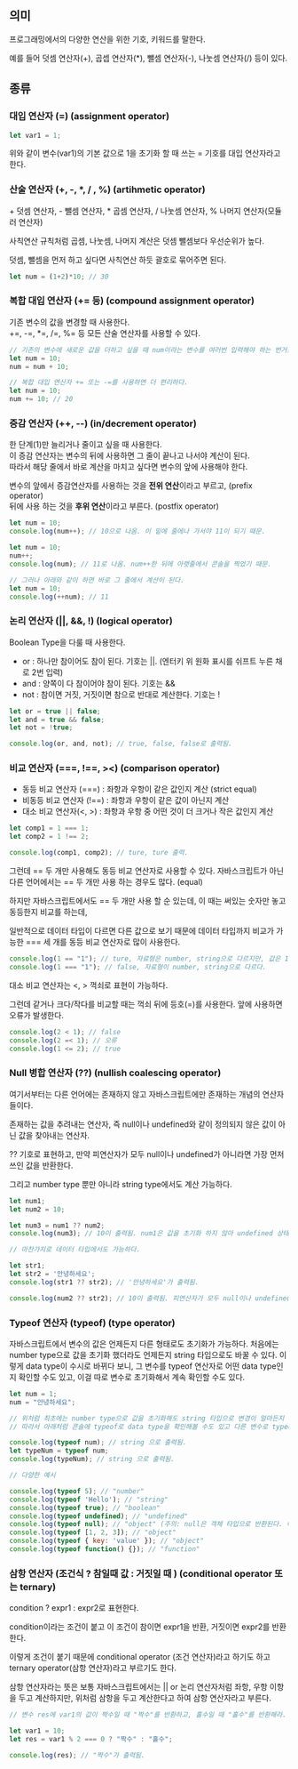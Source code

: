 ## **의미**

프로그래밍에서의 다양한 연산을 위한 기호, 키워드를 말한다.

예를 들어 덧셈 연산자(+), 곱셉 연산자(\*), 뺄셈 연산자(-), 나눗셈 연산자(/) 등이 있다.

## **종류**

### **대입 연산자 (=) (assignment operator)**

```javascript
let var1 = 1;
```

위와 같이 변수(var1)의 기본 값으로 1을 초기화 할 때 쓰는 = 기호를 대입 연산자라고 한다.

### **산술 연산자 (+, -, \*, / , %) (artihmetic operator)**

\+ 덧셈 연산자, - 뺄셈 연산자, \* 곱셈 연산자, / 나눗셈 연산자, % 나머지 연산자(모듈러 연산자)

사칙연산 규칙처럼 곱셈, 나눗셈, 나머지 계산은 덧셈 뺄셈보다 우선순위가 높다.

덧셈, 뺄셈을 먼저 하고 싶다면 사칙연산 하듯 괄호로 묶어주면 된다.

```javascript
let num = (1+2)*10; // 30
```

### **복합 대입 연산자 (+= 등) (compound assignment operator)**

기존 변수의 값을 변경할 때 사용한다.  
+=, -=, \*=, /=, %= 등 모든 산술 연산자를 사용할 수 있다.

```javascript
// 기존의 변수에 새로운 값을 더하고 싶을 때 num이라는 변수를 여러번 입력해야 하는 번거로움이 있다.
let num = 10;
num = num + 10;

// 복합 대입 연산자 += 또는 -=를 사용하면 더 편리하다.
let num = 10;
num += 10; // 20
```

### **증감 연산자 (++, --) (in/decrement operator)**

한 단계(1)만 늘리거나 줄이고 싶을 때 사용한다.  
이 증감 연산자는 변수의 뒤에 사용하면 그 줄이 끝나고 나서야 계산이 된다.  
따라서 해당 줄에서 바로 계산을 마치고 싶다면 변수의 앞에 사용해야 한다.  

변수의 앞에서 증감연산자를 사용하는 것을 **전위 연산**이라고 부르고, (prefix operator)  
뒤에 사용 하는 것을 **후위 연산**이라고 부른다. (postfix operator)

```javascript
let num = 10;
console.log(num++); // 10으로 나옴. 이 밑에 줄에나 가서야 11이 되기 때문.

let num = 10;
num++;
console.log(num); // 11로 나옴. num++한 뒤에 아랫줄에서 콘솔을 찍었기 때문.

// 그러나 아래와 같이 하면 바로 그 줄에서 계산이 된다.
let num = 10;
console.log(++num); // 11
```

### **논리 연산자 (||, &&, !) (logical operator)**

Boolean Type을 다룰 때 사용한다.

-   or : 하나만 참이어도 참이 된다. 기호는 ||. (엔터키 위 원화 표시를 쉬프트 누른 채로 2번 입력)
-   and : 양쪽이 다 참이어야 참이 된다. 기호는 &&
-   not : 참이면 거짓, 거짓이면 참으로 반대로 계산한다. 기호는 !

```javascript
let or = true || false;
let and = true && false;
let not = !true;

console.log(or, and, not); // true, false, false로 출력됨.
```

### **비교 연산자 (===, !==, ><) (comparison operator)**

-   동등 비교 연산자 (===) : 좌항과 우항이 같은 값인지 계산 (strict equal)
-   비동등 비교 연산자 (!==) : 좌항과 우항이 같은 값이 아닌지 계산
-   대소 비교 연산자(<, >) : 좌항과 우항 중 어떤 것이 더 크거나 작은 값인지 계산

```javascript
let comp1 = 1 === 1;
let comp2 = 1 !== 2;

console.log(comp1, comp2); // ture, ture 출력.
```

그런데 == 두 개만 사용해도 동등 비교 연산자로 사용할 수 있다. 자바스크립트가 아닌 다른 언어에서는 == 두 개만 사용 하는 경우도 많다. (equal)

하지만 자바스크립트에서도 == 두 개만 사용 할 순 있는데, 이 때는 써있는 숫자만 놓고 동등한지 비교를 하는데,

일반적으로 데이터 타입이 다르면 다른 값으로 보기 때문에 데이터 타입까지 비교가 가능한 === 세 개를 동등 비교 연산자로 많이 사용한다.

```javascript
console.log(1 == "1"); // ture, 자료형은 number, string으로 다르지만, 값은 1로 같다.
console.log(1 === "1"); // false, 자료형이 number, string으로 다르다.
```

대소 비교 연산자는 <, > 꺽쇠로 표현이 가능하다.

그런데 같거나 크다/작다를 비교할 때는 꺽쇠 뒤에 등호(=)를 사용한다. 앞에 사용하면 오류가 발생한다.

```javascript
console.log(2 < 1); // false
console.log(2 =< 1); // 오류
console.log(1 <= 2); // true
```

### **Null 병합 연산자 (??) (nullish coalescing operator)**

여기서부터는 다른 언어에는 존재하지 않고 자바스크립트에만 존재하는 개념의 연산자들이다.

존재하는 값을 추려내는 연산자, 즉 null이나 undefined와 같이 정의되지 않은 값이 아닌 값을 찾아내는 연산자.

?? 기호로 표현하고, 만약 피연산자가 모두 null이나 undefined가 아니라면 가장 먼저 쓰인 값을 반환한다.

그리고 number type 뿐만 아니라 string type에서도 계산 가능하다.

```javascript
let num1;
let num2 = 10;

let num3 = num1 ?? num2;
console.log(num3); // 10이 출력됨. num1은 값을 초기화 하지 않아 undefined 상태이기 때문에 undefined가 아닌 10을 값으로 불러옴.

// 마찬가지로 데이터 타입에서도 가능하다.

let str1;
let str2 = '안녕하세요';
console.log(str1 ?? str2); // '안녕하세요'가 출력됨.

console.log(num2 ?? str2); // 10이 출력됨. 피연산자가 모두 null이나 undefined가 아닌 경우 가장 앞의 값을 반환함.
```

### **Typeof 연산자 (typeof) (type operator)**

자바스크립트에서 변수의 값은 언제든지 다른 형태로도 초기화가 가능하다. 처음에는 number type으로 값을 초기화 했더라도 언제든지 string 타입으로도 바꿀 수 있다. 이렇게 data type이 수시로 바뀌다 보니, 그 변수를 typeof 연산자로 어떤 data type인지 확인할 수도 있고, 이걸 따로 변수로 초기화해서 계속 확인할 수도 있다.

```javascript
let num = 1;
num = "안녕하세요";

// 위처럼 최초에는 number type으로 값을 초기화해도 string 타입으로 변경이 얼마든지 가능하다.
// 따라서 아래처럼 콘솔에 typeof로 data type을 확인해볼 수도 있고 다른 변수로 typeof를 초기화해서 사용도 가능하다.

console.log(typeof num); // string 으로 출력됨.
let typeNum = typeof num;
console.log(typeNum); // string 으로 출력됨.
```

```javascript
// 다양한 예시

console.log(typeof 5); // "number"
console.log(typeof 'Hello'); // "string"
console.log(typeof true); // "boolean"
console.log(typeof undefined); // "undefined"
console.log(typeof null); // "object" (주의: null은 객체 타입으로 반환된다. 이는 자바스크립트의 오래된 버그로 인해 발생하는 것)
console.log(typeof [1, 2, 3]); // "object"
console.log(typeof { key: 'value' }); // "object"
console.log(typeof function() {}); // "function"
```

### **삼항 연산자 (조건식 ? 참일때 값 : 거짓일 때 ) (conditional operator 또는 ternary)**

condition ? expr1 : expr2로 표현한다.

condition이라는 조건이 붙고 이 조건이 참이면 expr1을 반환, 거짓이면 expr2를 반환한다.

이렇게 조건이 붙기 때문에 conditional operator (조건 연산자)라고 하기도 하고 ternary operator(삼항 연산자)라고 부르기도 한다.

삼항 연산자라는 뜻은 보통 자바스크립트에서는 || or 논리 연산자처럼 좌항, 우항 이항을 두고 계산하지만, 위처럼 삼항을 두고 계산한다고 하여 삼항 연산자라고 부른다.

```javascript
// 변수 res에 var1의 값이 짝수일 때 "짝수"를 반환하고, 홀수일 때 "홀수"를 반환해라.

let var1 = 10;
let res = var1 % 2 === 0 ? "짝수" : "홀수";

console.log(res); // "짝수"가 출력됨.
```